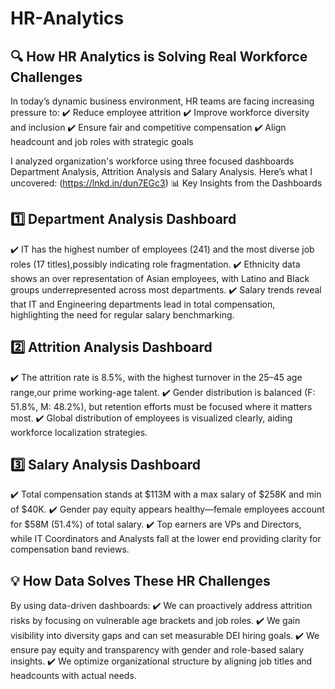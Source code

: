 # HR-Analytics
## 🔍 How HR Analytics is Solving Real Workforce Challenges 
In today’s dynamic business environment, HR teams are facing increasing pressure to:
✔️ Reduce employee attrition
✔️ Improve workforce diversity and inclusion
✔️ Ensure fair and competitive compensation
✔️ Align headcount and job roles with strategic goals

I analyzed organization's workforce using three focused dashboards Department Analysis, Attrition Analysis and Salary Analysis. Here’s what I uncovered: (https://lnkd.in/dun7EGc3)
📊 Key Insights from the Dashboards
## 1️⃣ Department Analysis Dashboard
 ✔️ IT has the highest number of employees (241) and the most diverse job roles (17 titles),possibly indicating role fragmentation.
 ✔️ Ethnicity data shows an over representation of Asian employees, with Latino and Black groups underrepresented across most departments.
 ✔️ Salary trends reveal that IT and Engineering departments lead in total compensation, highlighting the need for regular salary benchmarking.
## 2️⃣ Attrition Analysis Dashboard
 ✔️ The attrition rate is 8.5%, with the highest turnover in the 25–45 age range,our prime working-age talent.
 ✔️ Gender distribution is balanced (F: 51.8%, M: 48.2%), but retention efforts must be focused where it matters most.
 ✔️ Global distribution of employees is visualized clearly, aiding workforce localization strategies.
## 3️⃣ Salary Analysis Dashboard
 ✔️ Total compensation stands at $113M with a max salary of $258K and min of $40K.
 ✔️ Gender pay equity appears healthy—female employees account for $58M (51.4%) of total salary.
 ✔️ Top earners are VPs and Directors, while IT Coordinators and Analysts fall at the lower end providing clarity for compensation band reviews.

## 💡 How Data Solves These HR Challenges
By using data-driven dashboards:
 ✔️ We can proactively address attrition risks by focusing on vulnerable age brackets and job roles.
 ✔️ We gain visibility into diversity gaps and can set measurable DEI hiring goals.
 ✔️ We ensure pay equity and transparency with gender and role-based salary insights.
 ✔️ We optimize organizational structure by aligning job titles and headcounts with actual needs.
